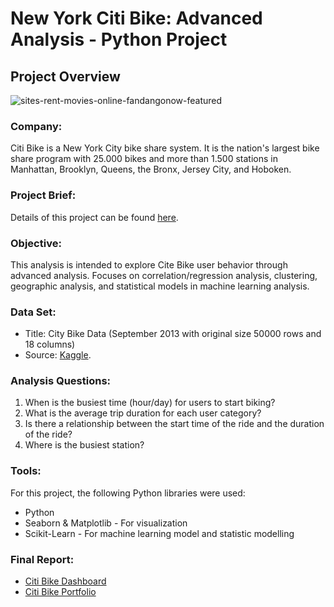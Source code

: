 # New York Citi Bike: Advanced Analysis - Python Project
## **Project Overview**

![sites-rent-movies-online-fandangonow-featured]([https://user-images.githubusercontent.com/130076002/231504282-92f6b383-84ba-40b4-8c25-7e291f3e5e71.jpg](https://www.google.com/url?sa=i&url=https%3A%2F%2Fjavilopezcastillo.medium.com%2Fmultiple-linear-regression-analysis-of-citi-bike-ridership-data-c49fd3f211f7&psig=AOvVaw3vn0Ux-l0gOZlfM9MW8FtK&ust=1717565163661000&source=images&cd=vfe&opi=89978449&ved=0CBIQjRxqFwoTCICE8YKbwYYDFQAAAAAdAAAAABAJ))

### **Company:**<br>
Citi Bike is a New York City bike share system. It is the nation's largest bike share program with 25.000 bikes and more than 1.500 stations in Manhattan, Brooklyn, Queens, the Bronx, Jersey City, and Hoboken.

### **Project Brief:**<br>
Details of this project can be found [here](https://drive.google.com/file/d/14SaHzdoP2J7gQkHCpVauhnbXB_2H5RzR/view?usp=sharing).

### **Objective:**<br>
This analysis is intended to explore Cite Bike user behavior through advanced analysis. Focuses on correlation/regression analysis, clustering, geographic analysis, and statistical models in machine learning analysis.

### **Data Set:**<br> 
- Title: City Bike Data (September 2013 with original size 50000 rows and 18 columns)
- Source: [Kaggle](https://www.kaggle.com/datasets/ryanmcummings/citi-bike-data).

### **Analysis Questions:**<br>
1. When is the busiest time (hour/day) for users to start biking? 
2. What is the average trip duration for each user category?    
3. Is there a relationship between the start time of the ride and the duration of the ride?
4. Where is the busiest station?

### **Tools:**<br>
For this project, the following Python libraries were used:
- Python
- Seaborn & Matplotlib - For visualization
- Scikit-Learn - For machine learning model and statistic modelling

### **Final Report:**<br>
- [Citi Bike Dashboard](https://public.tableau.com/app/profile/natalia.violi.kristena.wijaya/viz/CitiBikeAnalysis_17140530578350/CitiBike)
- [Citi Bike Portfolio](https://nataliaviolii.github.io/DataAnalyticsPortfolio/portfolio.python.citi.html)
